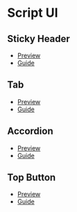 # Script UI
## Sticky Header
- [Preview](https://hizii.github.io/script-ui/Sticky-Header/stickyHeader.html)
- [Guide](https://hizii.github.io/script-ui/Sticky-Header/)

## Tab
- [Preview](https://hizii.github.io/script-ui/Tab/tab.html)
- [Guide](https://hizii.github.io/script-ui/Tab/) 

## Accordion
- [Preview](https://hizii.github.io/script-ui/Accordion/accordion.html)
- [Guide](https://hizii.github.io/script-ui/Accordion/)

## Top Button
- [Preview]() 
- [Guide]() 